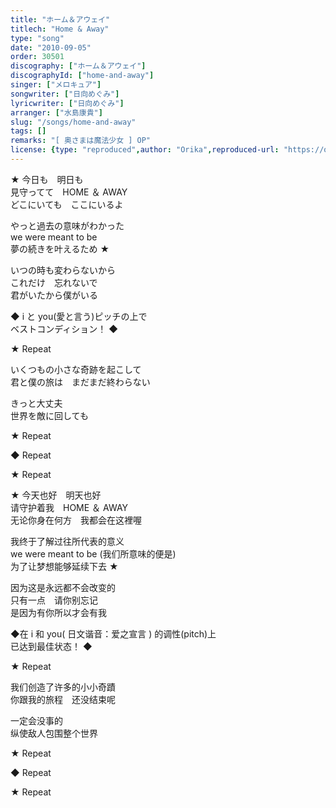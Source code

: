 ```yaml
---
title: "ホーム＆アウェイ"
titlech: "Home & Away"
type: "song"
date: "2010-09-05"
order: 30501
discography: ["ホーム＆アウェイ"]
discographyId: ["home-and-away"]
singer: ["メロキュア"]
songwriter: ["日向めぐみ"]
lyricwriter: ["日向めぐみ"]
arranger: ["水島康貴"]
slug: "/songs/home-and-away"
tags: []
remarks: "[ 奥さまは魔法少女 ] OP"
license: {type: "reproduced",author: "Orika",reproduced-url: "https://orikamushi.netlify.app/",reproduced-website: "織歌蟲網站"}
---
```


  
★ 今日も　明日も   
見守ってて　HOME ＆ AWAY   
どこにいても　ここにいるよ   
  
やっと過去の意味がわかった   
we were meant to be   
夢の続きを叶えるため ★   
  
いつの時も変わらないから   
これだけ　忘れないで   
君がいたから僕がいる   
  
◆ i と you(愛と言う)ピッチの上で   
ベストコンディション！ ◆   
  
★ Repeat   
  
いくつもの小さな奇跡を起こして   
君と僕の旅は　まだまだ終わらない   
  
きっと大丈夫   
世界を敵に回しても   
  
★ Repeat   
  
◆ Repeat   
  
★ Repeat   

<!-- 翻译 -->

★ 今天也好　明天也好  
请守护着我　HOME ＆ AWAY   
无论你身在何方　我都会在这裡喔  
  
我终于了解过往所代表的意义  
we were meant to be (我们所意味的便是)  
为了让梦想能够延续下去 ★   
  
因为这是永远都不会改变的  
只有一点　请你别忘记  
是因为有你所以才会有我  
  
◆在 i 和 you( 日文谐音：爱之宣言 ) 的调性(pitch)上   
已达到最佳状态！ ◆   
  
★ Repeat   
  
我们创造了许多的小小奇蹟  
你跟我的旅程　还没结束呢  
  
一定会没事的  
纵使敌人包围整个世界  
  
★ Repeat   
  
◆ Repeat   
  
★ Repeat
